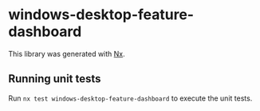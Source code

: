 # windows-desktop-feature-dashboard

This library was generated with [Nx](https://nx.dev).

## Running unit tests

Run `nx test windows-desktop-feature-dashboard` to execute the unit tests.
